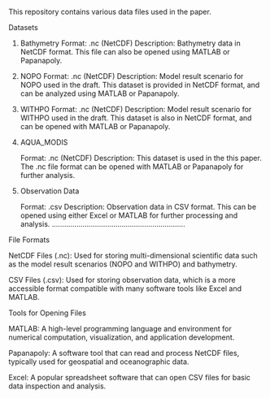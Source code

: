 This repository contains various data files used in the paper.

Datasets
   
1. Bathymetry
Format: .nc (NetCDF)
Description: Bathymetry data in NetCDF format. This file can also be opened using MATLAB or Papanapoly.

   
3. NOPO
Format: .nc (NetCDF)
Description: Model result scenario for NOPO used in the draft. This dataset is provided in NetCDF format, and can be analyzed using MATLAB or Papanapoly.

   
4. WITHPO
Format: .nc (NetCDF)
Description: Model result scenario for WITHPO used in the draft. This dataset is also in NetCDF format, and can be opened with MATLAB or Papanapoly.
   

5. AQUA_MODIS

    Format: .nc (NetCDF)
    Description: This dataset is used in the this paper. The .nc file format can be opened with MATLAB or Papanapoly for further analysis.    
   
 6. Observation Data

    Format: .csv
    Description: Observation data in CSV format. This can be opened using either Excel or MATLAB for further processing and analysis.
 .................................................................
    

File Formats

NetCDF Files (.nc): Used for storing multi-dimensional scientific data such as the model result scenarios (NOPO and WITHPO) and bathymetry.


CSV Files (.csv): Used for storing observation data, which is a more accessible format compatible with many software tools like Excel and MATLAB.



Tools for Opening Files

MATLAB: A high-level programming language and environment for numerical computation, visualization, and application development.

Papanapoly: A software tool that can read and process NetCDF files, typically used for geospatial and oceanographic data.

Excel: A popular spreadsheet software that can open CSV files for basic data inspection and analysis.


  
